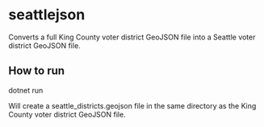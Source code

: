 # seattlejson

Converts a full King County voter district GeoJSON file into a Seattle voter district GeoJSON file.

## How to run

dotnet run <path to King County voter district geojson file>

Will create a seattle_districts.geojson file in the same directory as the King County voter district GeoJSON file.
